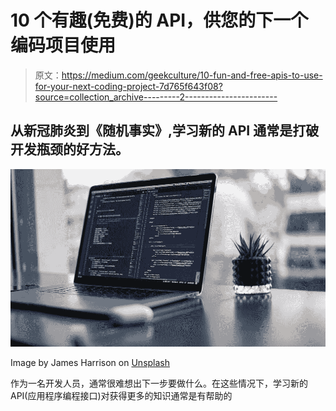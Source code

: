 # 10 个有趣(免费)的 API，供您的下一个编码项目使用

> 原文：<https://medium.com/geekculture/10-fun-and-free-apis-to-use-for-your-next-coding-project-7d765f643f08?source=collection_archive---------2----------------------->

## 从新冠肺炎到《随机事实》,学习新的 API 通常是打破开发瓶颈的好方法。

![](img/bec43764491214e029b65a6f660ee3fa.png)

Image by James Harrison on [Unsplash](https://unsplash.com/@jstrippa)

作为一名开发人员，通常很难想出下一步要做什么。在这些情况下，学习新的 API(应用程序编程接口)对获得更多的知识通常是有帮助的